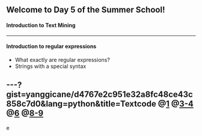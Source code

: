 ## Welcome to Day 5 of the Summer School!
#### Introduction to Text Mining
---

#### Introduction to regular expressions
- What exactly are regular expressions?
- Strings with a special syntax

---?gist=yanggicane/d4767e2c951e32a8fc48ce43c858c7d0&lang=python&title=Textcode
@[1]()
@[3-4](match..)
@[6](match)
@[8-9](match)
---
e

